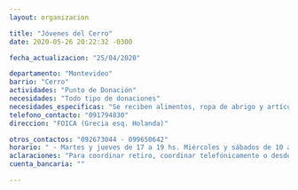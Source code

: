 ```yaml
---
layout: organizacion

title: "Jóvenes del Cerro"
date: 2020-05-26 20:22:32 -0300

fecha_actualizacion: "25/04/2020"

departamento: "Montevideo"
barrio: "Cerro"
actividades: "Punto de Donación"
necesidades: "Todo tipo de donaciones"
necesidades_especificas: "Se reciben alimentos, ropa de abrigo y artículos de limpieza"
telefono_contacto: "091794830"
direccion: "FOICA (Grecia esq. Holanda)"

otros_contactos: "092673044 - 099650642"
horario: " - Martes y jueves de 17 a 19 hs. Miércoles y sábados de 10 a 13 hs"
aclaraciones: "Para coordinar retiro, coordinar telefónicamente o desde las redes: Facebook e Instagram"
cuenta_bancaria: ""

---
```

